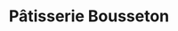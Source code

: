 ---
title: "Pâtisserie Bousseton"
url: /coulounieix-chamiers/patisserie-bousseton/
shop: boulangerie
---